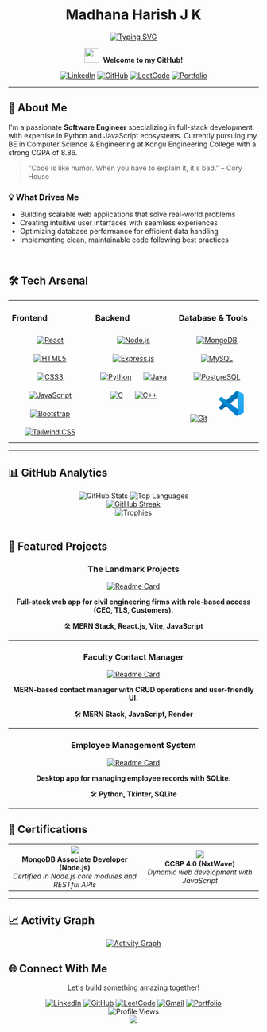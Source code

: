 <div align="center">
  
# Madhana Harish J K

[![Typing SVG](https://readme-typing-svg.herokuapp.com?font=Fira+Code&weight=600&size=30&pause=1000&color=5CE1E6&center=true&vCenter=true&random=false&width=600&lines=Full+Stack+Developer;Problem+Solver;Tech+Enthusiast)](https://git.io/typing-svg)

<img src="https://raw.githubusercontent.com/MartinHeinz/MartinHeinz/master/wave.gif" width="30px" height="30px"> &nbsp;**Welcome to my GitHub!**

[![LinkedIn](https://img.shields.io/badge/LinkedIn-0077B5?style=for-the-badge&logo=linkedin&logoColor=white)](https://www.linkedin.com/in/madhana-harish-j-k-0397ab256)
[![GitHub](https://img.shields.io/badge/GitHub-100000?style=for-the-badge&logo=github&logoColor=white)](https://github.com/MadhanaHarish)
[![LeetCode](https://img.shields.io/badge/LeetCode-FFA116?style=for-the-badge&logo=leetcode&logoColor=white)](https://leetcode.com/u/MadhanaHarish/)
[![Portfolio](https://img.shields.io/badge/Portfolio-000000?style=for-the-badge&logo=About.me&logoColor=white)](https://madhanaharishjk.netlify.app/)

</div>

---

## 🚀 About Me

I'm a passionate **Software Engineer** specializing in full-stack development with expertise in Python and JavaScript ecosystems. Currently pursuing my BE in Computer Science & Engineering at Kongu Engineering College with a strong CGPA of 8.86.

> "Code is like humor. When you have to explain it, it's bad." – Cory House

### 💡 What Drives Me

- Building scalable web applications that solve real-world problems
- Creating intuitive user interfaces with seamless experiences
- Optimizing database performance for efficient data handling
- Implementing clean, maintainable code following best practices

<br/>

## 🛠️ Tech Arsenal

<table>
  <tr>
    <td valign="top" width="33%">
      <h3>Frontend</h3>
      <div align="center">  
        <a href="https://reactjs.org/" target="_blank"><img style="margin: 10px" src="https://profilinator.rishav.dev/skills-assets/react-original-wordmark.svg" alt="React" height="50" /></a>  
        <a href="https://en.wikipedia.org/wiki/HTML5" target="_blank"><img style="margin: 10px" src="https://profilinator.rishav.dev/skills-assets/html5-original-wordmark.svg" alt="HTML5" height="50" /></a>  
        <a href="https://www.w3schools.com/css/" target="_blank"><img style="margin: 10px" src="https://profilinator.rishav.dev/skills-assets/css3-original-wordmark.svg" alt="CSS3" height="50" /></a>  
        <a href="https://www.javascript.com/" target="_blank"><img style="margin: 10px" src="https://profilinator.rishav.dev/skills-assets/javascript-original.svg" alt="JavaScript" height="50" /></a>  
        <a href="https://getbootstrap.com/docs/3.4/javascript/" target="_blank"><img style="margin: 10px" src="https://profilinator.rishav.dev/skills-assets/bootstrap-plain.svg" alt="Bootstrap" height="50" /></a>  
        <a href="https://www.tailwindcss.com/" target="_blank"><img style="margin: 10px" src="https://profilinator.rishav.dev/skills-assets/tailwindcss.svg" alt="Tailwind CSS" height="50" /></a>  
      </div>
    </td>
    <td valign="top" width="33%">
      <h3>Backend</h3>
      <div align="center">  
        <a href="https://nodejs.org/" target="_blank"><img style="margin: 10px" src="https://profilinator.rishav.dev/skills-assets/nodejs-original-wordmark.svg" alt="Node.js" height="50" /></a>  
        <a href="https://expressjs.com/" target="_blank"><img style="margin: 10px" src="https://profilinator.rishav.dev/skills-assets/express-original-wordmark.svg" alt="Express.js" height="50" /></a>  
        <a href="https://www.python.org/" target="_blank"><img style="margin: 10px" src="https://profilinator.rishav.dev/skills-assets/python-original.svg" alt="Python" height="50" /></a>  
        <a href="https://www.java.com/" target="_blank"><img style="margin: 10px" src="https://profilinator.rishav.dev/skills-assets/java-original-wordmark.svg" alt="Java" height="50" /></a>  
        <a href="https://www.cprogramming.com/" target="_blank"><img style="margin: 10px" src="https://profilinator.rishav.dev/skills-assets/c-original.svg" alt="C" height="50" /></a>  
        <a href="https://www.cplusplus.com/" target="_blank"><img style="margin: 10px" src="https://profilinator.rishav.dev/skills-assets/cplusplus-original.svg" alt="C++" height="50" /></a>  
      </div>
    </td>
    <td valign="top" width="33%">
      <h3>Database & Tools</h3>
      <div align="center">  
        <a href="https://www.mongodb.com/" target="_blank"><img style="margin: 10px" src="https://profilinator.rishav.dev/skills-assets/mongodb-original-wordmark.svg" alt="MongoDB" height="50" /></a>  
        <a href="https://www.mysql.com/" target="_blank"><img style="margin: 10px" src="https://profilinator.rishav.dev/skills-assets/mysql-original-wordmark.svg" alt="MySQL" height="50" /></a>  
        <a href="https://www.postgresql.org/" target="_blank"><img style="margin: 10px" src="https://profilinator.rishav.dev/skills-assets/postgresql-original-wordmark.svg" alt="PostgreSQL" height="50" /></a>  
        <a href="https://github.com/" target="_blank"><img style="margin: 10px" src="https://profilinator.rishav.dev/skills-assets/git-scm-icon.svg" alt="Git" height="50" /></a>  
        <a href="https://code.visualstudio.com/" target="_blank"><img style="margin: 10px" src="https://raw.githubusercontent.com/github/explore/80688e429a7d4ef2fca1e82350fe8e3517d3494d/topics/visual-studio-code/visual-studio-code.png" alt="VSCode" height="50" /></a>  
      </div>
    </td>
  </tr>
</table>

---

## 📊 GitHub Analytics

<div align="center">
  <img src="https://github-readme-stats-git-masterrstaa-rickstaa.vercel.app/api?username=MadhanaHarish&show_icons=true&count_private=true&theme=radical&hide_border=true&bg_color=0D1117&title_color=5ce1e6&icon_color=5ce1e6" height="170" alt="GitHub Stats"/>
  <img src="https://github-readme-stats-git-masterrstaa-rickstaa.vercel.app/api/top-langs/?username=MadhanaHarish&langs_count=8&layout=compact&theme=radical&hide_border=true&bg_color=0D1117&title_color=5ce1e6&icon_color=5ce1e6" height="170" alt="Top Languages"/>
</div>

<div align="center">
  <a href="https://git.io/streak-stats">
    <img src="https://streak-stats.demolab.com?user=MadhanaHarish&theme=radical&hide_border=true&background=0D1117&stroke=5ce1e6&ring=5ce1e6&fire=FF4500&currStreakNum=FFFFFF&sideNums=5ce1e6&currStreakLabel=5ce1e6" alt="GitHub Streak"/>
  </a>
</div>

<div align="center">
  <img src="https://github-profile-trophy.vercel.app/?username=MadhanaHarish&theme=radical&no-frame=true&no-bg=true&row=1&column=7&title_color=5ce1e6" alt="Trophies" />
</div>

<br/>

## 🚀 Featured Projects

<div align="center">
  
### The Landmark Projects
  
[![Readme Card](https://github-readme-stats.vercel.app/api/pin/?username=MadhanaHarish&repo=Civil_Company_Website&theme=radical)](https://github.com/MadhanaHarish/Civil_Company_Website)

**Full-stack web app for civil engineering firms with role-based access (CEO, TLS, Customers).**

🛠️ **MERN Stack, React.js, Vite, JavaScript**

---

### Faculty Contact Manager

[![Readme Card](https://github-readme-stats.vercel.app/api/pin/?username=MadhanaHarish&repo=College-Faculty-Contact-Manger&theme=radical)](https://github.com/MadhanaHarish/College-Faculty-Contact-Manger)

**MERN-based contact manager with CRUD operations and user-friendly UI.**

🛠️ **MERN Stack, JavaScript, Render**

---

### Employee Management System

[![Readme Card](https://github-readme-stats.vercel.app/api/pin/?username=MadhanaHarish&repo=Employee-Management&theme=radical)](https://github.com/MadhanaHarish/Employee-Management)

**Desktop app for managing employee records with SQLite.**

🛠️ **Python, Tkinter, SQLite**

</div>

---

## 📜 Certifications

<div align="center">
  <table>
    <tr>
      <td align="center">
        <img src="https://img.icons8.com/color/48/000000/mongodb.png" width="40"/>
        <br/>
        <b>MongoDB Associate Developer (Node.js)</b>
        <br/>
        <i>Certified in Node.js core modules and RESTful APIs</i>
      </td>
      <td align="center">
        <img src="https://img.icons8.com/color/48/000000/certificate.png" width="40"/>
        <br/>
        <b>CCBP 4.0 (NxtWave)</b>
        <br/>
        <i>Dynamic web development with JavaScript</i>
      </td>
    </tr>
  </table>
</div>

---

## 📈 Activity Graph

<div align="center">
  <a href="https://github.com/MadhanaHarish"><img alt="Activity Graph" src="https://github-readme-activity-graph.vercel.app/graph?username=MadhanaHarish&bg_color=0D1117&color=5ce1e6&line=FF4500&point=5ce1e6&hide_border=true&area=true&area_color=5ce1e610" /></a>
</div>

## 🌐 Connect With Me

<div align="center">
  <p>Let's build something amazing together!</p>
  <a href="https://www.linkedin.com/in/madhana-harish-j-k-0397ab256"><img src="https://img.shields.io/badge/LinkedIn-0077B5?style=for-the-badge&logo=linkedin&logoColor=white" alt="LinkedIn"/></a>
  <a href="https://github.com/MadhanaHarish"><img src="https://img.shields.io/badge/GitHub-100000?style=for-the-badge&logo=github&logoColor=white" alt="GitHub"/></a>
  <a href="https://leetcode.com/u/MadhanaHarish/"><img src="https://img.shields.io/badge/LeetCode-FFA116?style=for-the-badge&logo=leetcode&logoColor=white" alt="LeetCode"/></a>
  <a href="mailto:rajagopalamadhan@gmail.com"><img src="https://img.shields.io/badge/Gmail-D14836?style=for-the-badge&logo=gmail&logoColor=white" alt="Gmail"/></a>
  <a href="https://madhanaharishjk.netlify.app/"><img src="https://img.shields.io/badge/Portfolio-000000?style=for-the-badge&logo=About.me&logoColor=white" alt="Portfolio"/></a>
</div>

<div align="center">
  <img src="https://komarev.com/ghpvc/?username=MadhanaHarish&style=for-the-badge&color=5ce1e6" alt="Profile Views"/>
</div>

<div align="center">
  <img src="https://capsule-render.vercel.app/api?type=waving&color=gradient&height=100&section=footer"/>
</div>
